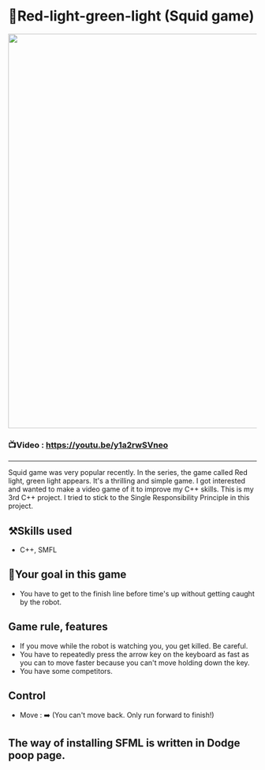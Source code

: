 # 🚥Red-light-green-light (Squid game)

<img src="https://user-images.githubusercontent.com/67142421/148688881-b756c60b-8fb0-43df-b4d5-0d9f03184025.png" width="600" height="800">

### 📺Video : https://youtu.be/y1a2rwSVneo 
---
Squid game was very popular recently. In the series, the game called Red light, green light appears. It's a thrilling and simple game. I got interested and wanted to make a video game of it to improve my C++ skills. This is my 3rd C++ project. I tried to stick to the Single Responsibility Principle in this project.

## ⚒️Skills used
* C++, SMFL

## 🥅Your goal in this game
* You have to get to the finish line before time's up without getting caught by the robot.

## Game rule, features
* If you move while the robot is watching you, you get killed. Be careful.
* You have to repeatedly press the arrow key on the keyboard as fast as you can to move faster because you can't move holding down the key.
* You have some competitors.

## Control
* Move : ➡️ (You can't move back. Only run forward to finish!)

## The way of installing SFML is written in Dodge poop page.
